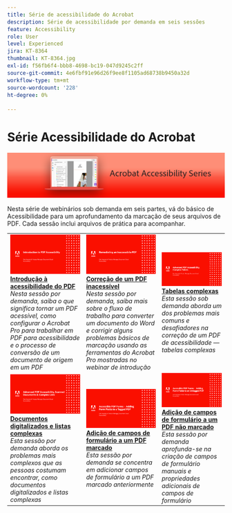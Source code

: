 ```yaml
---
title: Série de acessibilidade do Acrobat
description: Série de acessibilidade por demanda em seis sessões
feature: Accessibility
role: User
level: Experienced
jira: KT-8364
thumbnail: KT-8364.jpg
exl-id: f56fb6f4-bbb8-4698-bc19-047d9245c2ff
source-git-commit: 4e6fbf91e96d26f9ee8f1105ad68738b9450a32d
workflow-type: tm+mt
source-wordcount: '228'
ht-degree: 0%

---
```


# Série Acessibilidade do Acrobat

![Imagem da série Acrobat Accessibility](../assets/Hero_Accessibility.png)

Nesta série de webinários sob demanda em seis partes, vá do básico de Acessibilidade para um aprofundamento da marcação de seus arquivos de PDF. Cada sessão inclui arquivos de prática para acompanhar.

<table style="table-layout:fixed">
<tr>
  <td>
    <a href="accessibilitysession1.md">
      <img alt="Introdução à acessibilidade do PDF" src="../assets/Accessibilitysession1_1280.png" />
    </a>
    <div>
    <a href="accessibilitysession1.md"><strong>Introdução à acessibilidade do PDF</strong></a>
    </div>
    <em>Nesta sessão por demanda, saiba o que significa tornar um PDF acessível, como configurar o Acrobat Pro para trabalhar em PDF para acessibilidade e o processo de conversão de um documento de origem em um PDF</em>
    <br>
  </td>
  <td>
    <a href="accessibilitysession2.md">
      <img alt="Correção de um PDF inacessível" src="../assets/Accessibilitysession2_1280.png" />
    </a>
    <div>
    <a href="accessibilitysession2.md"><strong>Correção de um PDF inacessível</strong></a>
    </div>
    <em>Nesta sessão por demanda, saiba mais sobre o fluxo de trabalho para converter um documento do Word e corrigir alguns problemas básicos de marcação usando as ferramentas do Acrobat Pro mostradas no webinar de introdução</em>
    <br>
  </td>  
  <td>
    <a href="accessibilitysession3.md">
      <img alt="Tabelas complexas" src="../assets/Accessibilitysession3_1280.png" />
    </a>
    <div>
    <a href="accessibilitysession3.md"><strong>Tabelas complexas</strong></a>
    </div>
    <em>Esta sessão sob demanda aborda um dos problemas mais comuns e desafiadores na correção de um PDF de acessibilidade — tabelas complexas</em>
    <br>
  </td>
</tr>
<tr>
  <td>
    <a href="accessibilitysession4.md">
      <img alt="Documentos digitalizados e listas complexas" src="../assets/Accessibilitysession4_1280.png" />
    </a>
    <div>
    <a href="accessibilitysession4.md"><strong>Documentos digitalizados e listas complexas</strong></a>
    </div>
    <em>Esta sessão por demanda aborda os problemas mais complexos que as pessoas costumam encontrar, como documentos digitalizados e listas complexas</em>
    <br>
  </td>
  <td>
    <a href="accessibilitysession5.md">
      <img alt="Adição de campos de formulário a um PDF marcado" src="../assets/Accessibilitysession5_1280.png" />
    </a>
    <div>
    <a href="accessibilitysession5.md"><strong>Adição de campos de formulário a um PDF marcado</strong></a>
    </div>
    <em>Esta sessão por demanda se concentra em adicionar campos de formulário a um PDF marcado anteriormente</em>
    <br>
  </td>  
  <td>
    <a href="accessibilitysession6.md">
      <img alt="Adição de campos de formulário a um PDF não marcado" src="../assets/Accessibilitysession6_1280.png" />
    </a>
    <div>
    <a href="accessibilitysession6.md"><strong>Adição de campos de formulário a um PDF não marcado</strong></a>
    </div>
    <em>Esta sessão por demanda aprofunda-se na criação de campos de formulário manuais e propriedades adicionais de campos de formulário</em>
    <br>
  </td> 
</tr>
</table>
